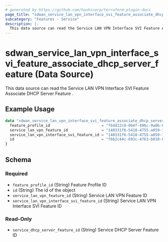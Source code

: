 ```yaml
---
# generated by https://github.com/hashicorp/terraform-plugin-docs
page_title: "sdwan_service_lan_vpn_interface_svi_feature_associate_dhcp_server_feature Data Source - terraform-provider-sdwan"
subcategory: "Features - Service"
description: |-
  This data source can read the Service LAN VPN Interface SVI Feature Associate DHCP Server Feature .
---
```


# sdwan_service_lan_vpn_interface_svi_feature_associate_dhcp_server_feature (Data Source)

This data source can read the Service LAN VPN Interface SVI Feature Associate DHCP Server Feature .

## Example Usage

```terraform
data "sdwan_service_lan_vpn_interface_svi_feature_associate_dhcp_server_feature" "example" {
  feature_profile_id                       = "f6dd22c8-0b4f-496c-9a0b-6813d1f8b8ac"
  service_lan_vpn_feature_id               = "140331f6-5418-4755-a059-13c77eb96037"
  service_lan_vpn_interface_svi_feature_id = "140331f6-5418-4755-a059-13c77eb96037"
  id                                       = "f6b2c44c-693c-4763-b010-895aa3d236bd"
}
```

<!-- schema generated by tfplugindocs -->
## Schema

### Required

- `feature_profile_id` (String) Feature Profile ID
- `id` (String) The id of the object
- `service_lan_vpn_feature_id` (String) Service LAN VPN Feature ID
- `service_lan_vpn_interface_svi_feature_id` (String) Service LAN VPN Interface SVI Feature ID

### Read-Only

- `service_dhcp_server_feature_id` (String) Service DHCP Server Feature ID
